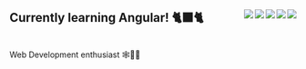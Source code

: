 ## Currently learning Angular! 🐈‍⬛🐈 <img align="right" src="https://img.icons8.com/color/48/000000/css3.png"/><img align="right" src="https://img.icons8.com/color/48/000000/html-5--v1.png"/><img align="right" src="https://img.icons8.com/color/48/000000/javascript--v1.png"/><img align="right" src="https://img.icons8.com/color/48/000000/typescript.png"/><img align="right" src="https://img.icons8.com/external-tal-revivo-color-tal-revivo/48/000000/external-angular-a-typescript-based-open-source-web-application-framework-logo-color-tal-revivo.png"/>

</br>
Web Development enthusiast 🕸️🧑‍💻

